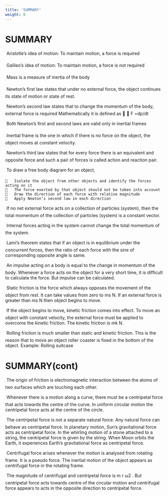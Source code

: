 ```yaml
---
title: 'SUMMARY'
weight: 8
---
```


# SUMMARY

 Aristotle’s idea of motion: To maintain motion, a force is required

 Galileo’s idea of motion: To maintain motion, a force is not required

 Mass is a measure of inertia of the body

 Newton’s first law states that under no external force, the object continues its state of 
motion or state of rest.

 Newton’s second law states that to change the momentum of the body, external force 
is required
Mathematically it is defined as  
F =dp/dt 

 Both Newton’s first and second laws are valid only in inertial frames

 Inertial frame is the one in which if there is no force on the object, the object moves 
at constant velocity.

 Newton’s third law states that for every force there is an equivalent and opposite 
force and such a pair of forces is called action and reaction pair.

 To draw a free body diagram for an object, 

    	Isolate the object from other objects and identify the forces acting on it
    	The force exerted by that object should not be taken into account
    	Draw the direction of each force with relative magnitude
    	Apply Newton’s second law in each direction
 If no net external force acts on a collection of particles (system), then the total 
momentum of the collection of particles (system) is a constant vector.

 Internal forces acting in the system cannot change the total momentum of the system.

 Lami’s theorem states that if an object is in equilibrium under the concurrent forces, 
then the ratio of each force with the sine of corresponding opposite angle is same.

 An impulse acting on a body is equal to the change in momentum of the body. 
Whenever a force acts on the object for a very short time, it is difficult to calculate 
the force. But impulse can be calculated.

 Static friction is the force which always opposes the movement of the object from 
rest. It can take values from zero to ms
N. If an external force is greater than ms
N then 
object begins to move.

 If the object begins to move, kinetic friction comes into effect. To move an object 
with constant velocity, the external force must be applied to overcome the kinetic 
friction. The kinetic friction is mk
N. 

 Rolling friction is much smaller than static and kinetic friction. This is the reason 
that to move an object roller coaster is fixed in the bottom of the object. Example: 
Rolling suitcase

# SUMMARY(cont)

 The origin of friction is electromagnetic interaction between the atoms of two 
surfaces which are touching each other.

 Whenever there is a motion along a curve, there must be a centripetal force that acts 
towards the centre of the curve. In uniform circular motion the centripetal force acts 
at the centre of the circle. 

 The centripetal force is not a separate natural force. Any natural force can behave 
as centripetal force. In planetary motion, Sun’s gravitational force acts as centripetal 
force. In the whirling motion of a stone attached to a string, the centripetal force is 
given by the string. When Moon orbits the Earth, it experiences Earth’s gravitational 
force as centripetal force.

 Centrifugal force arises whenever the motion is analysed from rotating frame. It is 
a pseudo force. The inertial motion of the object appears as centrifugal force in the 
rotating frame.

 The magnitude of centrifugal and centripetal force is m r ω2 . But centripetal force 
acts towards centre of the circular motion and centrifugal force appears to acts in 
the opposite direction to centripetal force.